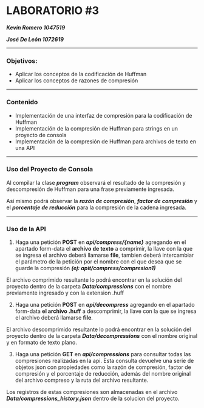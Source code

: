 # LABORATORIO #3

***Kevin Romero      1047519***

***José De León      1072619***

---

### **Objetivos:**

- Aplicar los conceptos de la codificación de Huffman
- Aplicar los conceptos de razones de compresión

---

### Contenido

- Implementación de una interfaz de compresión para la codificación de Huffman
- Implementación de la compresión de Huffman para strings en un proyecto de consola
- Implementación de la compresión de Huffman para archivos de texto en una API

---

### Uso del Proyecto de Consola
Al compilar la clase ***program*** observará el resultado de la compresión y descompresión de Huffman para una frase previamente ingresada.

Así mismo podrá observar la ***razón de compresión***, ***factor de compresión*** y el ***porcentaje de reducción*** para la compresión de la cadena ingresada.

---

### Uso de la API

1. Haga una petición **POST** en ***api/compress/{name}*** agregando en el apartado form-data el **archivo de texto** a comprimir, la llave con la que se ingresa el archivo deberá llamarse **file**, tambien deberá intercambiar  el parámetro de la petición por el nombre con el que desea que se guarde la compresión
***(ej: apit/compress/compresion1)***

El archivo comprimido resultante lo podrá encontrar en la solución del proyecto dentro de la carpeta ***Data/compressions*** con el nombre previamente ingresado y con la extension .huff

2. Haga una petición **POST** en ***api/decompress*** agregando en el apartado form-data **el archivo .huff** a descomprimir, la llave con la que se ingresa el archivo deberá llamarse **file**.

El archivo descomprimido resultante lo podrá encontrar en la solución del proyecto dentro de la carpeta ***Data/decompressions*** con el nombre original y en formato de texto plano.

3. Haga una petición **GET** en ***api/compressions*** para consultar todas las compresiones realizadas en la api. Esta consulta devuelve una serie de objetos json con propiedades como la razón de compresión, factor de compresión y el porcentaje de reducción, además del nombre original del archivo compreso y la ruta del archivo resultante.

Los registros de estas compresiones son almacenadas en el archivo ***Data/compressions_history.json*** dentro de la solucion del proyecto.


